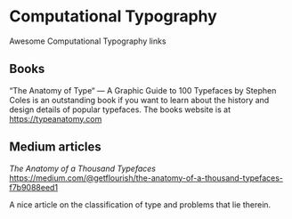 # Computational Typography

Awesome Computational Typography links

## Books

“The Anatomy of Type“ — A Graphic Guide to 100 Typefaces by Stephen Coles is an outstanding book if you want to learn about the history and design details of popular typefaces.  The books website is at <a href='https://typeanatomy.com'>https://typeanatomy.com</a>





## Medium articles

*The Anatomy of a Thousand Typefaces* <a href='https://medium.com/@getflourish/the-anatomy-of-a-thousand-typefaces-f7b9088eed1'>https://medium.com/@getflourish/the-anatomy-of-a-thousand-typefaces-f7b9088eed1</a>

A nice article on the classification of type and problems that lie therein.






